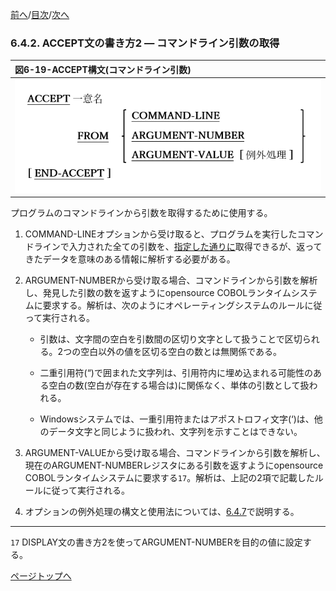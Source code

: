 <!--navi start1-->
[前へ](6-4-1.md)/[目次](https://opensourcecobol.github.io/markdown/TOC.html)/[次へ](6-4-3.md)
<!--navi end1-->
### 6.4.2. ACCEPT文の書き方2 ― コマンドライン引数の取得

|図6-19-ACCEPT構文(コマンドライン引数)|
|:--|
|![alt text](Image/6-19.png)|

プログラムのコマンドラインから引数を取得するために使用する。

1. COMMAND-LINEオプションから受け取ると、プログラムを実行したコマンドラインで入力された全ての引数を、<u>指定した通りに</u>取得できるが、返ってきたデータを意味のある情報に解析する必要がある。

2. ARGUMENT-NUMBERから受け取る場合、コマンドラインから引数を解析し、発見した引数の数を返すようにopensource COBOLランタイムシステムに要求する。解析は、次のようにオペレーティングシステムのルールに従って実行される。

    - 引数は、文字間の空白を引数間の区切り文字として扱うことで区切られる。2つの空白以外の値を区切る空白の数とは無関係である。

    - 二重引用符(“)で囲まれた文字列は、引用符内に埋め込まれる可能性のある空白の数(空白が存在する場合は)に関係なく、単体の引数として扱われる。

    - Windowsシステムでは、一重引用符またはアポストロフィ文字(‘)は、他のデータ文字と同じように扱われ、文字列を示すことはできない。

3. ARGUMENT-VALUEから受け取る場合、コマンドラインから引数を解析し、現在のARGUMENT-NUMBERレジスタにある引数を返すようにopensource COBOLランタイムシステムに要求する`17`。解析は、上記の2項で記載したルールに従って実行される。

4. オプションの例外処理の構文と使用法については、[6.4.7](6-4-7.md)で説明する。

---
`17` DISPLAY文の書き方2を使ってARGUMENT-NUMBERを目的の値に設定する。

<!--navi start2-->

[ページトップへ](6-4-2.md)
<!--navi end2-->
